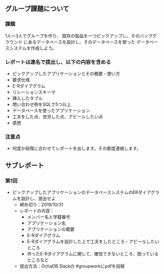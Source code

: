 ## グループ課題について

### 課題
1人〜3人でグループを作り、
既存の製品を一つピックアップし、そのバックグラウンド
にあるデータベースを設計し、そのデータベースを使った
データベースシステムを作成しよう。

### レポートは連名で提出し、以下の内容を含める
* ピックアップしたアプリケーションとその概要・使い方
* 要求仕様
* E-Rダイアグラム
* リレーションスキーマ
* 挿入したタプル
* 問い合わせ例をSQLで5つ以上
* データベースを使ったアプリケーション
* 工夫をした点、苦労した点、アピールしたい点
* 感想

### 注意点
* 何度か段階に合わせてレポートを出します。その都度連絡します。

## サブレポート

### 第1回
* ピックアップしたアプリケーションのデータベースシステムのERダイアグラムを設計し、提出せよ
  * 締め切り：2019/10/31
  * レポートの内容：
    * メンバー名と学籍番号
    * アプリケーション名
    * アプリケーションの概要
    * E-Rダイアグラム
    * E-Rダイアグラムを設計した上で工夫をしたところ・アピールしたいところ
    * 作ったE-Rダイアグラムに関して、確信できないところ、困っているところなど
  * 提出方法：OchaDB Slackの #groupworkにpdfを投稿
